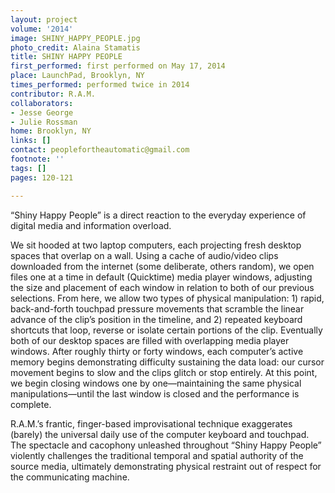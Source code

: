 ```yaml
---
layout: project
volume: '2014'
image: SHINY_HAPPY_PEOPLE.jpg
photo_credit: Alaina Stamatis
title: SHINY HAPPY PEOPLE
first_performed: first performed on May 17, 2014
place: LaunchPad, Brooklyn, NY
times_performed: performed twice in 2014
contributor: R.A.M.
collaborators:
- Jesse George
- Julie Rossman
home: Brooklyn, NY
links: []
contact: peoplefortheautomatic@gmail.com
footnote: ''
tags: []
pages: 120-121

---
```


“Shiny Happy People” is a direct reaction to the everyday experience of digital media and information overload.

We sit hooded at two laptop computers, each projecting fresh desktop spaces that overlap on a wall. Using a cache of audio/video clips downloaded from the internet (some deliberate, others random), we open files one at a time in default (Quicktime) media player windows, adjusting the size and placement of each window in relation to both of our previous selections. From here, we allow two types of physical manipulation: 1) rapid, back-and-forth touchpad pressure movements that scramble the linear advance of the clip’s position in the timeline, and 2) repeated keyboard shortcuts that loop, reverse or isolate certain portions of the clip. Eventually both of our desktop spaces are filled with overlapping media player windows. After roughly thirty or forty windows, each computer’s active memory begins demonstrating difficulty sustaining the data load: our cursor movement begins to slow and the clips glitch or stop entirely. At this point, we begin closing windows one by one—maintaining the same physical manipulations—until the last window is closed and the performance is complete.

R.A.M.’s frantic, finger-based improvisational technique exaggerates (barely) the universal daily use of the computer keyboard and touchpad. The spectacle and cacophony unleashed throughout “Shiny Happy People” violently challenges the traditional temporal and spatial authority of the source media, ultimately demonstrating physical restraint out of respect for the communicating machine.
